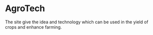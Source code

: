 # AgroTech
The site give the idea and technology which can be used in the yield of crops and enhance farming.
